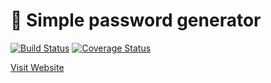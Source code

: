 # :rocket: Simple password generator

[![Build Status](https://travis-ci.com/turkaytunc/pass-gen.svg)](https://travis-ci.com/turkaytunc/pass-gen)
[![Coverage Status](https://coveralls.io/repos/github/turkaytunc/pass-gen/badge.svg?branch=main)](https://coveralls.io/github/turkaytunc/pass-gen?branch=main)

[Visit Website](https://turkaytunc.github.io/pass-gen/)
